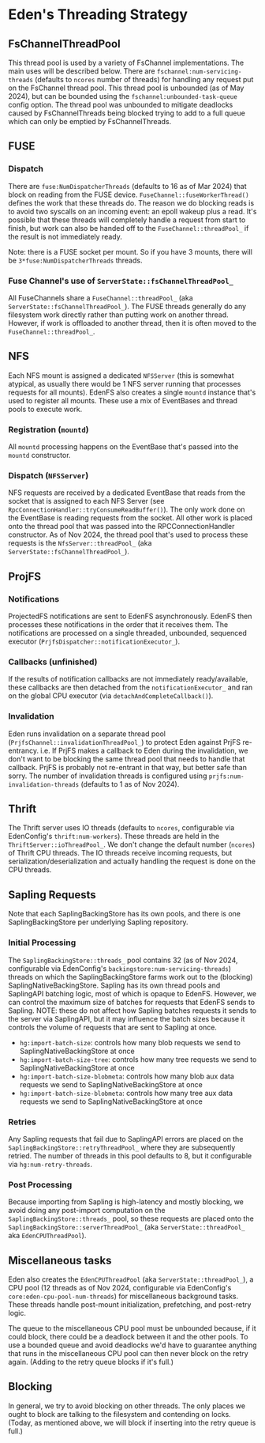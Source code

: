 # Eden's Threading Strategy

## FsChannelThreadPool

This thread pool is used by a variety of FsChannel implementations. The main
uses will be described below. There are `fschannel:num-servicing-threads`
(defaults to `ncores` number of threads) for handling any request put on the
FsChannel thread pool. This thread pool is unbounded (as of May 2024), but can
be bounded using the `fschannel:unbounded-task-queue` config option. The thread
pool was unbounded to mitigate deadlocks caused by FsChannelThreads being
blocked trying to add to a full queue which can only be emptied by
FsChannelThreads.

## FUSE

### Dispatch

There are `fuse:NumDispatcherThreads` (defaults to 16 as of Mar 2024) that block
on reading from the FUSE device. `FuseChannel::fuseWorkerThread()` defines the
work that these threads do. The reason we do blocking reads is to avoid two
syscalls on an incoming event: an epoll wakeup plus a read. It's possible that
these threads will completely handle a request from start to finish, but work
can also be handed off to the `FuseChannel::threadPool_` if the result is not
immediately ready.

Note: there is a FUSE socket per mount. So if you have 3 mounts, there will be
`3*fuse:NumDispatcherThreads` threads.

### Fuse Channel's use of `ServerState::fsChannelThreadPool_`

All FuseChannels share a `FuseChannel::threadPool_` (aka
`ServerState::fsChannelThreadPool_`). The FUSE threads generally do any
filesystem work directly rather than putting work on another thread. However, if
work is offloaded to another thread, then it is often moved to the
`FuseChannel::threadPool_`.

## NFS

Each NFS mount is assigned a dedicated `NFSServer` (this is somewhat atypical,
as usually there would be 1 NFS server running that processes requests for all
mounts). EdenFS also creates a single `mountd` instance that's used to register
all mounts. These use a mix of EventBases and thread pools to execute work.

### Registration (`mountd`)

All `mountd` processing happens on the EventBase that's passed into the `mountd`
constructor.

### Dispatch (`NFSServer`)

NFS requests are received by a dedicated EventBase that reads from the socket
that is assigned to each NFS Server (see
`RpcConnectionHandler::tryConsumeReadBuffer()`). The only work done on the
EventBase is reading requests from the socket. All other work is placed onto the
thread pool that was passed into the RPCConnectionHandler constructor. As of Nov
2024, the thread pool that's used to process these requests is the
`NfsServer::threadPool_` (aka `ServerState::fsChannelThreadPool_`).

## ProjFS

### Notifications

ProjectedFS notifications are sent to EdenFS asynchronously. EdenFS then
processes these notifications in the order that it receives them. The
notifications are processed on a single threaded, unbounded, sequenced executor
(`PrjfsDispatcher::notificationExecutor_`).

### Callbacks (unfinished)

If the results of notification callbacks are not immediately ready/available,
these callbacks are then detached from the `notificationExecutor_` and ran on
the global CPU executor (via `detachAndCompleteCallback()`).

### Invalidation

Eden runs invalidation on a separate thread pool
(`PrjfsChannel::invalidationThreadPool_`) to protect Eden against PrjFS
re-entrancy. i.e. If PrjFS makes a callback to Eden during the invalidation, we
don't want to be blocking the same thread pool that needs to handle that
callback. PrjFS is probably not re-entrant in that way, but better safe than
sorry. The number of invalidation threads is configured using
`prjfs:num-invalidation-threads` (defaults to 1 as of Nov 2024).

## Thrift

The Thrift server uses IO threads (defaults to `ncores`, configurable via
EdenConfig's `thrift:num-workers`). These threads are held in the
`ThriftServer::ioThreadPool_`. We don't change the default number (`ncores`) of
Thrift CPU threads. The IO threads receive incoming requests, but
serialization/deserialization and actually handling the request is done on the
CPU threads.

## Sapling Requests

Note that each SaplingBackingStore has its own pools, and there is one
SaplingBackingStore per underlying Sapling repository.

### Initial Processing

The `SaplingBackingStore::threads_` pool contains 32 (as of Nov 2024,
configurable via EdenConfig's `backingstore:num-servicing-threads`) threads on
which the SaplingBackingStore farms work out to the (blocking)
SaplingNativeBackingStore. Sapling has its own thread pools and SaplingAPI
batching logic, most of which is opaque to EdenFS. However, we can control the
maximum size of batches for requests that EdenFS sends to Sapling. NOTE: these
do not affect how Sapling batches requests it sends to the server via
SaplingAPI, but it may influence the batch sizes because it controls the volume
of requests that are sent to Sapling at once.

- `hg:import-batch-size`: controls how many blob requests we send to
  SaplingNativeBackingStore at once
- `hg:import-batch-size-tree`: controls how many tree requests we send to
  SaplingNativeBackingStore at once
- `hg:import-batch-size-blobmeta`: controls how many blob aux data requests we
  send to SaplingNativeBackingStore at once
- `hg:import-batch-size-blobmeta`: controls how many tree aux data requests we
  send to SaplingNativeBackingStore at once

### Retries

Any Sapling requests that fail due to SaplingAPI errors are placed on the
`SaplingBackingStore::retryThreadPool_` where they are subsequently retried. The
number of threads in this pool defaults to 8, but it configurable via
`hg:num-retry-threads`.

### Post Processing

Because importing from Sapling is high-latency and mostly blocking, we avoid
doing any post-import computation on the `SaplingBackingStore::threads_` pool,
so these requests are placed onto the `SaplingBackingStore::serverThreadPool_`
(aka `ServerState::threadPool_` aka `EdenCPUThreadPool`).

## Miscellaneous tasks

Eden also creates the `EdenCPUThreadPool` (aka `ServerState::threadPool_`), a
CPU pool (12 threads as of Nov 2024, configurable via EdenConfig's
`core:eden-cpu-pool-num-threads`) for miscellaneous background tasks. These
threads handle post-mount initialization, prefetching, and post-retry logic.

The queue to the miscellaneous CPU pool must be unbounded because, if it could
block, there could be a deadlock between it and the other pools. To use a
bounded queue and avoid deadlocks we'd have to guarantee anything that runs in
the miscellaneous CPU pool can then never block on the retry again. (Adding to
the retry queue blocks if it's full.)

## Blocking

In general, we try to avoid blocking on other threads. The only places we ought
to block are talking to the filesystem and contending on locks. (Today, as
mentioned above, we will block if inserting into the retry queue is full.)
